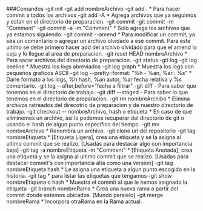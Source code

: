 ###Comandos
-git init
-git add nombreArchivo
-git add . * Para hacer commit a todos los archivos
-git add -A * Agrega archivos que ya seguimos y estan en el directorio de preparacion.
-git commit
-git commit -m "Comment"
-git commit -a -m "Comment" * Solo agrega los archivos que ya estamos siguiendo.
-git commit --amend * Para modificar un commit, ya sea un comentario o agregar un archivo olvidado a ese commit. Para este ultimo se debe primero hacer add del archivo   olvidado para que el amend lo coja y lo llegue al area de preparacion.
-git reset HEAD nombreArchivo * Para sacar archivos del directorio de preparacion.
-git status
-git log
-git log oneline * Muestra los logs abreviados
-git log graph * Muestra los logs con pequeños graficos ASCII
-git log --pretty=format: "%h - %an, %ar : %s" * Darle formato a los logs, %h hash, %an autor, %ar fecha relativa y %s comentario.
-git log --after,before="fecha a filtrar"
-git diff - Para saber que tenemos en el directorio de trabajo.
-git diff --staged - Para saber lo que tenemos en el directorio de preparacion.
-git rm nombreArchibo * Elimina archivos ratreados del direcotrio de preparacion y de nuestro directorio de trabajo.
-git checkout -- nombreArchivo, hash o etiqueta * En caso de que eliminemos un archivo, asi lo podemos recuperar del directorio de git o usando el hash de algun punto especifico del tiempo.
-git mv nombreArchivo * Renombra un archivo.
-git clone url del repositorio
-git tag nombreEtiqueta * [Etiqueta Ligera], crea una etiqueta y se la asigna al ultimo commit que se realizo. [Usadas para destacar algo con importancia baja]
-git tag -a nombreEtiqueta -m "Comment" *  [Etiqueta Anotada], crea una etiqueta y se la asigna al ultimo commit que se realizo. [Usadas para destacar commit's con importancia alta como una version]
-git tag nombreEtiqueta hash * Le asigna una etiqueta a algun punto escogido en la historia.
-git tag * para listar las etiquetas que tengamos
-git show nombreEtiqueta o hash * Muestra el commit al que le hemos asignado la etiqueta
-git branch nombreRama * Crea una nueva rama a partir del commit donde estemos ubicados. [Mundo paralelo]
-git merge nombreRama * Incorpora otraRama en la Rama actual.